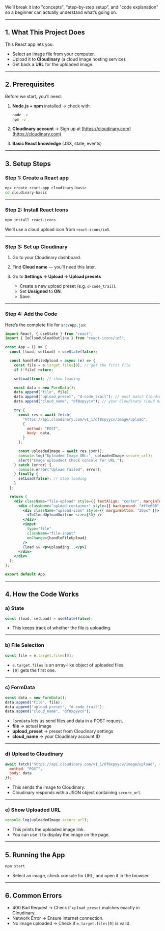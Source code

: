 
We’ll break it into "concepts", "step-by-step setup", and "code explanation" so a beginner can actually understand what’s going on.

---

## **1. What This Project Does**

This React app lets you:

* Select an image file from your computer.
* Upload it to **Cloudinary** (a cloud image hosting service).
* Get back a **URL** for the uploaded image.

---

## **2. Prerequisites**

Before we start, you’ll need:

1. **Node.js + npm** installed → check with:

   ```bash
   node -v
   npm -v
   ```
2. **Cloudinary account** → Sign up at [https://cloudinary.com](https://cloudinary.com)
3. **Basic React knowledge** (JSX, state, events)

---

## **3. Setup Steps**

### **Step 1: Create a React app**

```bash
npx create-react-app cloudinary-basic
cd cloudinary-basic
```

---

### **Step 2: Install React Icons**

```bash
npm install react-icons
```

We’ll use a cloud upload icon from `react-icons/io5`.

---

### **Step 3: Set up Cloudinary**

1. Go to your Cloudinary dashboard.
2. Find **Cloud name** — you’ll need this later.
3. Go to **Settings → Upload → Upload presets**

   * Create a new upload preset (e.g. `d-code_trail`).
   * Set **Unsigned** to **ON**.
   * Save.

---

### **Step 4: Add the Code**

Here’s the complete file for `src/App.jsx`:

```jsx
import React, { useState } from "react";
import { IoCloudUploadOutline } from "react-icons/io5";

const App = () => {
  const [load, setLoad] = useState(false);

  const handleFileUpload = async (e) => {
    const file = e.target.files[0]; // get the first file
    if (!file) return;

    setLoad(true); // show loading

    const data = new FormData();
    data.append("file", file);
    data.append("upload_preset", "d-code_trail"); // must match Cloudinary preset
    data.append("cloud_name", "df8xpyycv"); // your Cloudinary cloud name

    try {
      const res = await fetch(
        "https://api.cloudinary.com/v1_1/df8xpyycv/image/upload",
        {
          method: "POST",
          body: data,
        }
      );

      const uploadedImage = await res.json();
      console.log("Uploaded Image URL:", uploadedImage.secure_url);
      alert("Image uploaded! Check console for URL.");
    } catch (error) {
      console.error("Upload failed", error);
    } finally {
      setLoad(false); // stop loading
    }
  };

  return (
    <div className="file-upload" style={{ textAlign: "center", marginTop: "50px" }}>
      <div className="upload-container" style={{ background: "#ffe600", padding: "40px", borderRadius: "8px" }}>
        <div className="upload-icon" style={{ marginBottom: "20px" }}>
          <IoCloudUploadOutline size={50} />
        </div>
        <input
          type="file"
          className="file-input"
          onChange={handleFileUpload}
        />
        {load && <p>Uploading...</p>}
      </div>
    </div>
  );
};

export default App;
```

---

## **4. How the Code Works**

### **a) State**

```js
const [load, setLoad] = useState(false);
```

* This keeps track of whether the file is uploading.

---

### **b) File Selection**

```js
const file = e.target.files[0];
```

* `e.target.files` is an array-like object of uploaded files.
* `[0]` gets the first one.

---

### **c) FormData**

```js
const data = new FormData();
data.append("file", file);
data.append("upload_preset", "d-code_trail");
data.append("cloud_name", "df8xpyycv");
```

* `FormData` lets us send files and data in a POST request.
* **file** → actual image
* **upload\_preset** → preset from Cloudinary settings
* **cloud\_name** → your Cloudinary account ID

---

### **d) Upload to Cloudinary**

```js
await fetch("https://api.cloudinary.com/v1_1/df8xpyycv/image/upload", {
  method: "POST",
  body: data
});
```

* This sends the image to Cloudinary.
* Cloudinary responds with a JSON object containing `secure_url`.

---

### **e) Show Uploaded URL**

```js
console.log(uploadedImage.secure_url);
```

* This prints the uploaded image link.
* You can use it to display the image on the page.

---

## **5. Running the App**

```bash
npm start
```

* Select an image, check console for URL, and open it in the browser.

---

## **6. Common Errors**

* 400 Bad Request → Check if `upload_preset` matches exactly in Cloudinary.
* Network Error → Ensure internet connection.
* No image uploaded → Check if `e.target.files[0]` is valid.


